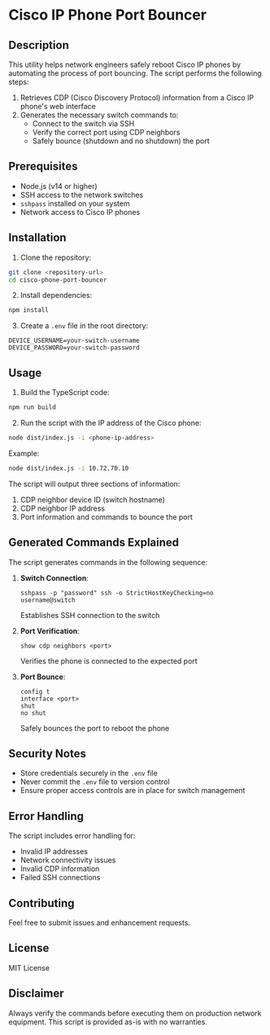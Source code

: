 # Cisco IP Phone Port Bouncer

## Description
This utility helps network engineers safely reboot Cisco IP phones by automating the process of port bouncing. The script performs the following steps:

1. Retrieves CDP (Cisco Discovery Protocol) information from a Cisco IP phone's web interface
2. Generates the necessary switch commands to:
   - Connect to the switch via SSH
   - Verify the correct port using CDP neighbors
   - Safely bounce (shutdown and no shutdown) the port

## Prerequisites
- Node.js (v14 or higher)
- SSH access to the network switches
- `sshpass` installed on your system
- Network access to Cisco IP phones

## Installation

1. Clone the repository:
```bash
git clone <repository-url>
cd cisco-phone-port-bouncer
```

2. Install dependencies:
```bash
npm install
```

3. Create a `.env` file in the root directory:
```
DEVICE_USERNAME=your-switch-username
DEVICE_PASSWORD=your-switch-password
```

## Usage

1. Build the TypeScript code:
```bash
npm run build
```

2. Run the script with the IP address of the Cisco phone:
```bash
node dist/index.js -i <phone-ip-address>
```

Example:
```bash
node dist/index.js -i 10.72.70.10
```

The script will output three sections of information:
1. CDP neighbor device ID (switch hostname)
2. CDP neighbor IP address
3. Port information and commands to bounce the port

## Generated Commands Explained

The script generates commands in the following sequence:

1. **Switch Connection**:
   ```
   sshpass -p "password" ssh -o StrictHostKeyChecking=no username@switch
   ```
   Establishes SSH connection to the switch

2. **Port Verification**:
   ```
   show cdp neighbors <port>
   ```
   Verifies the phone is connected to the expected port

3. **Port Bounce**:
   ```
   config t
   interface <port>
   shut
   no shut
   ```
   Safely bounces the port to reboot the phone

## Security Notes
- Store credentials securely in the `.env` file
- Never commit the `.env` file to version control
- Ensure proper access controls are in place for switch management

## Error Handling
The script includes error handling for:
- Invalid IP addresses
- Network connectivity issues
- Invalid CDP information
- Failed SSH connections

## Contributing
Feel free to submit issues and enhancement requests.

## License
MIT License

## Disclaimer
Always verify the commands before executing them on production network equipment. This script is provided as-is with no warranties.